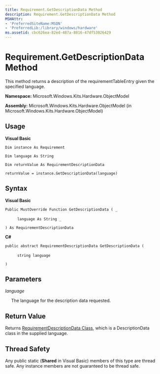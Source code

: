 ```yaml
---
title: Requirement.GetDescriptionData Method
description: Requirement.GetDescriptionData Method
MSHAttr:
- 'PreferredSiteName:MSDN'
- 'PreferredLib:/library/windows/hardware'
ms.assetid: cbc626ea-82ed-487a-8816-47df53026429
---
```


# Requirement.GetDescriptionData Method


This method returns a description of the requirementTableEntry given the specified language.

**Namespace:** Microsoft.Windows.Kits.Hardware.ObjectModel

**Assembly:** Microsoft.Windows.Kits.Hardware.ObjectModel (in Microsoft.Windows.Kits.Hardware.ObjectModel)

## <span id="Usage"></span><span id="usage"></span><span id="USAGE"></span>Usage


**Visual Basic**

`Dim instance As Requirement`

`Dim language As String`

`Dim returnValue As RequirementDescriptionData`

`returnValue = instance.GetDescriptionData(language)`

## <span id="Syntax"></span><span id="syntax"></span><span id="SYNTAX"></span>Syntax


**Visual Basic**

`Public MustOverride Function GetDescriptionData ( _`

          `language As String _`

`) As RequirementDescriptionData`

**C#**

`public abstract RequirementDescriptionData GetDescriptionData (`

          `string language`

`)`

## <span id="Parameters"></span><span id="parameters"></span><span id="PARAMETERS"></span>Parameters


*language*

     The language for the description data requested.

## <span id="Return_Value"></span><span id="return_value"></span><span id="RETURN_VALUE"></span>Return Value


Returns [RequirementDescriptionData Class](requirementdescriptiondata-class.md), which is a DescriptionData class in the supplied language.

## <span id="Thread_Safety"></span><span id="thread_safety"></span><span id="THREAD_SAFETY"></span>Thread Safety


Any public static (**Shared** in Visual Basic) members of this type are thread safe. Any instance members are not guaranteed to be thread safe.

 

 






